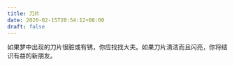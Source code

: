 ```yaml
---
title: 刀片
date: 2020-02-15T20:54:12+08:00
draft: false
---
```


如果梦中出现的刀片很脏或有锈，你应找找大夫。如果刀片清洁而且闪亮，你将结识有益的新朋友。